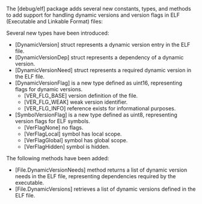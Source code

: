 The [debug/elf] package adds several new constants, types, and methods to add support for handling dynamic versions and version flags in ELF (Executable and Linkable Format) files:

Several new types have been introduced:
- [DynamicVersion] struct represents a dynamic version entry in the ELF file.
- [DynamicVersionDep] struct represents a dependency of a dynamic version.
- [DynamicVersionNeed] struct represents a required dynamic version in the ELF file.
- [DynamicVersionFlag] is a new type defined as uint16, representing flags for dynamic versions.
    - [VER_FLG_BASE] version definition of the file.
    - [VER_FLG_WEAK] weak version identifier.
    - [VER_FLG_INFO] reference exists for informational purposes.
- [SymbolVersionFlag] is a new type defined as uint8, representing version flags for ELF symbols.
    - [VerFlagNone] no flags.
    - [VerFlagLocal] symbol has local scope.
    - [VerFlagGlobal] symbol has global scope.
    - [VerFlagHidden] symbol is hidden.

The following methods have been added:
- [File.DynamicVersionNeeds] method returns a list of dynamic version needs in the ELF file, representing dependencies required by the executable.
- [File.DynamicVersions] retrieves a list of dynamic versions defined in the ELF file.
<!-- go.dev/issue/63952 -->